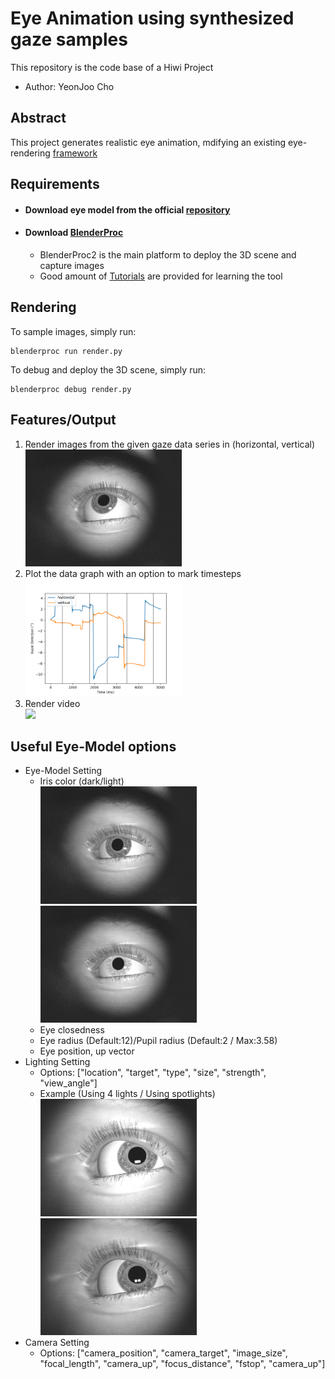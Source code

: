 # Eye Animation using synthesized gaze samples
This repository is the code base of a Hiwi Project 

* Author: YeonJoo Cho 

## Abstract
This project generates realistic eye animation, mdifying an existing eye-rendering [framework](https://www.cl.cam.ac.uk/research/rainbow/projects/eyerender/)
 

## Requirements  

- #### Download eye model from the official [repository](https://github.com/LeszekSwirski/eyemodel)

- #### Download [BlenderProc](https://github.com/DLR-RM/BlenderProc)
    - BlenderProc2 is the main platform to deploy the 3D scene and capture images
    - Good amount of [Tutorials](https://github.com/DLR-RM/BlenderProc/tree/main/examples) are provided for learning the tool
   

## Rendering 

To sample images, simply run:

```
blenderproc run render.py
```
To debug and deploy the 3D scene, simply run:

```
blenderproc debug render.py
``` 

## Features/Output
1. Render images from the given gaze data series in (horizontal, vertical) 
<br><img src="assets/sample2530.png" width="250"><br> 
2. Plot the data graph with an option to mark timesteps
<br><img src="assets/fig.png" width="250"><br> 
3. Render video
<br><img src="assets/animation.gif" width="250"><br> 

## Useful Eye-Model options
- Eye-Model Setting 
    - Iris color (dark/light)
    <br><img src="assets/iris_dark.png" width="250"> <img src="assets/iris_light.png" width="250"><br> 
    - Eye closedness
    - Eye radius (Default:12)/Pupil radius (Default:2 / Max:3.58)
    - Eye position, up vector
- Lighting Setting
    - Options: ["location", "target", "type", "size", "strength", "view_angle"]
    - Example (Using 4 lights / Using spotlights)
    <br><img src="assets/4Lights.png" width="250"> <img src="assets/spotLight.png" width="250"><br> 
- Camera Setting
    - Options: ["camera_position", "camera_target", "image_size", "focal_length", "camera_up", "focus_distance", "fstop", "camera_up"]





